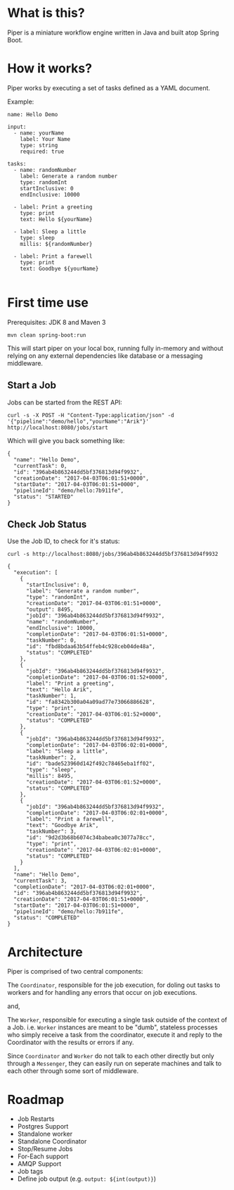 # What is this?


Piper is a miniature workflow engine written in Java and built atop Spring Boot.

# How it works? 

Piper works by executing a set of tasks defined as a YAML document. 

Example:

```
name: Hello Demo

input:
  - name: yourName
    label: Your Name
    type: string
    required: true
    
tasks:
  - name: randomNumber
    label: Generate a random number
    type: randomInt
    startInclusive: 0
    endInclusive: 10000
      
  - label: Print a greeting
    type: print
    text: Hello ${yourName}
   
  - label: Sleep a little
    type: sleep
    millis: ${randomNumber}
    
  - label: Print a farewell
    type: print
    text: Goodbye ${yourName}
    
```

# First time use

Prerequisites: JDK 8 and Maven 3

`mvn clean spring-boot:run` 

This will start piper on your local box, running fully in-memory and without relying on any external dependencies like database or a messaging middleware. 

## Start a Job 

Jobs can be started from the REST API: 

```
curl -s -X POST -H "Content-Type:application/json" -d '{"pipeline":"demo/hello","yourName":"Arik"}' http://localhost:8080/jobs/start
```

Which will give you back something like: 

```
{
  "name": "Hello Demo",
  "currentTask": 0,
  "id": "396ab4b863244dd5bf376813d94f9932",
  "creationDate": "2017-04-03T06:01:51+0000",
  "startDate": "2017-04-03T06:01:51+0000",
  "pipelineId": "demo/hello:7b911fe",
  "status": "STARTED"
}
```

## Check Job Status

Use the Job ID, to check for it's status:

```
curl -s http://localhost:8080/jobs/396ab4b863244dd5bf376813d94f9932 
```

```
{
  "execution": [
    {
      "startInclusive": 0,
      "label": "Generate a random number",
      "type": "randomInt",
      "creationDate": "2017-04-03T06:01:51+0000",
      "output": 8495,
      "jobId": "396ab4b863244dd5bf376813d94f9932",
      "name": "randomNumber",
      "endInclusive": 10000,
      "completionDate": "2017-04-03T06:01:51+0000",
      "taskNumber": 0,
      "id": "fbd8bdaa63b54ffeb4c928ceb04de48a",
      "status": "COMPLETED"
    },
    {
      "jobId": "396ab4b863244dd5bf376813d94f9932",
      "completionDate": "2017-04-03T06:01:52+0000",
      "label": "Print a greeting",
      "text": "Hello Arik",
      "taskNumber": 1,
      "id": "fa8342b300a04a09ad77e73066886628",
      "type": "print",
      "creationDate": "2017-04-03T06:01:52+0000",
      "status": "COMPLETED"
    },
    {
      "jobId": "396ab4b863244dd5bf376813d94f9932",
      "completionDate": "2017-04-03T06:02:01+0000",
      "label": "Sleep a little",
      "taskNumber": 2,
      "id": "bade523960d142f492c78465eba1ff02",
      "type": "sleep",
      "millis": 8495,
      "creationDate": "2017-04-03T06:01:52+0000",
      "status": "COMPLETED"
    },
    {
      "jobId": "396ab4b863244dd5bf376813d94f9932",
      "completionDate": "2017-04-03T06:02:01+0000",
      "label": "Print a farewell",
      "text": "Goodbye Arik",
      "taskNumber": 3,
      "id": "9d2d3b68b6074c34babea0c3077a78cc",
      "type": "print",
      "creationDate": "2017-04-03T06:02:01+0000",
      "status": "COMPLETED"
    }
  ],
  "name": "Hello Demo",
  "currentTask": 3,
  "completionDate": "2017-04-03T06:02:01+0000",
  "id": "396ab4b863244dd5bf376813d94f9932",
  "creationDate": "2017-04-03T06:01:51+0000",
  "startDate": "2017-04-03T06:01:51+0000",
  "pipelineId": "demo/hello:7b911fe",
  "status": "COMPLETED"
}

```

# Architecture

Piper is comprised of two central components: 

The `Coordinator`, responsible for the job execution, for doling out tasks to workers and for handling any errors that occur on job executions. 

and, 

The `Worker`, responsible for executing a single task outside of the context of a Job. i.e. `Worker` instances are meant to be "dumb", stateless processes who simply receive a task from the coordinator, execute it and reply to the Coordinator with the results or errors if any.

Since `Coordinator` and `Worker` do not talk to each other directly but only through a `Messenger`, they can easily run on seperate machines and talk to each other through some sort of middleware.  

# Roadmap

- Job Restarts
- Postgres Support
- Standalone worker
- Standalone Coordinator
- Stop/Resume Jobs
- For-Each support
- AMQP Support
- Job tags
- Define job output (e.g. `output: ${int(output)}`)
